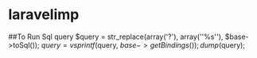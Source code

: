 # laravelimp

##To Run Sql query
  $query = str_replace(array('?'), array('\'%s\''), $base->toSql());
  $query = vsprintf($query, $base->getBindings());
  dump($query);

